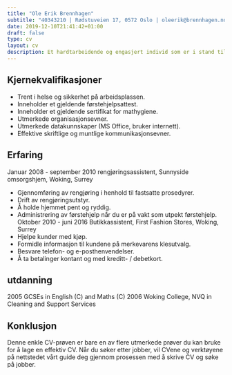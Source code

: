 ```yaml
---
title: "Ole Erik Brennhagen"
subtitle: "40343210 | Rødstuveien 17, 0572 Oslo | oleerik@brennhagen.no"
date: 2019-12-10T21:41:42+01:00
draft: false
type: cv
layout: cv
description: Et hardtarbeidende og engasjert individ som er i stand til å jobbe godt som en del av et team så vel som på eget initiativ. Har gode kommunikasjonsevner og er i stand til å samarbeide med kolleger og kunder på en profesjonell måte. Pålitelig og pålitelig og i stand til å følge instruksjoner for å opprettholde en høy arbeidseffekt med stor nøyaktighet og effektivitet. Alltid smart presentert, lett å komme videre med og har gode timekeeping ferdigheter.
---
```


Kjernekvalifikasjoner
------------------
- Trent i helse og sikkerhet på arbeidsplassen.
- Inneholder et gjeldende førstehjelpsattest.
- Inneholder et gjeldende sertifikat for mathygiene.
- Utmerkede organisasjonsevner.
- Utmerkede datakunnskaper (MS Office, bruker internett).
- Effektive skriftlige og muntlige kommunikasjonsevner.

Erfaring
------------------
Januar 2008 - september 2010 rengjøringsassistent, Sunnyside omsorgshjem, Woking, Surrey
- Gjennomføring av rengjøring i henhold til fastsatte prosedyrer.
- Drift av rengjøringsutstyr.
- Å holde hjemmet pent og ryddig.
- Administrering av førstehjelp når du er på vakt som utpekt førstehjelp.
Oktober 2010 - juni 2016 Butikkassistent, First Fashion Stores, Woking, Surrey
- Hjelpe kunder med kjøp.
- Formidle informasjon til kundene på merkevarens klesutvalg.
- Besvare telefon- og e-posthenvendelser.
- Å ta betalinger kontant og med kreditt- / debetkort.

utdanning
------------------
2005 GCSEs in English (C) and Maths (C) 2006 Woking College, NVQ in Cleaning and Support Services

Konklusjon
------------------
Denne enkle CV-prøven er bare en av flere utmerkede prøver du kan bruke for å lage en effektiv CV. Når du søker etter jobber, vil CVene og verktøyene på nettstedet vårt guide deg gjennom prosessen med å skrive CV og søke på jobber.
